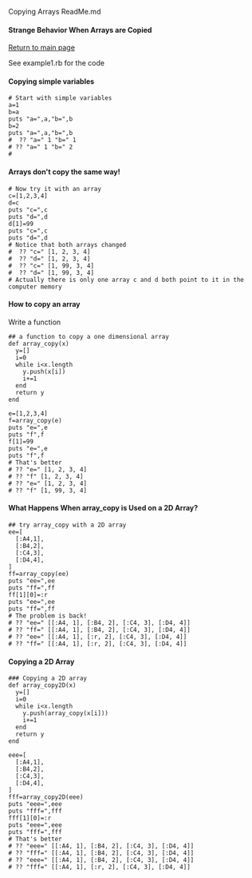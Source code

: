Copying Arrays ReadMe.md
#### Strange Behavior When Arrays are Copied
[Return to main page]( https://github.com/ClearMemory041063/SonicPiNoteArrays)

See example1.rb for the code
#### Copying simple variables

```
# Start with simple variables
a=1
b=a
puts "a=",a,"b=",b
b=2
puts "a=",a,"b=",b
#  ?? "a=" 1 "b=" 1
# ?? "a=" 1 "b=" 2
#
```
#### Arrays don't copy the same way!

```
# Now try it with an array
c=[1,2,3,4]
d=c
puts "c=",c
puts "d=",d
d[1]=99
puts "c=",c
puts "d=",d
# Notice that both arrays changed
#  ?? "c=" [1, 2, 3, 4]
#  ?? "d=" [1, 2, 3, 4]
#  ?? "c=" [1, 99, 3, 4]
#  ?? "d=" [1, 99, 3, 4]
# Actually there is only one array c and d both point to it in the computer memory
```
#### How to copy an array
Write a function

```
## a function to copy a one dimensional array
def array_copy(x)
  y=[]
  i=0
  while i<x.length
    y.push(x[i])
    i+=1
  end
  return y
end

e=[1,2,3,4]
f=array_copy(e)
puts "e=",e
puts "f",f
f[1]=99
puts "e=",e
puts "f",f
# That's better
# ?? "e=" [1, 2, 3, 4]
# ?? "f" [1, 2, 3, 4]
# ?? "e=" [1, 2, 3, 4]
# ?? "f" [1, 99, 3, 4]
```
#### What Happens When array_copy is Used on a 2D Array?

```
## try array_copy with a 2D array
ee=[
  [:A4,1],
  [:B4,2],
  [:C4,3],
  [:D4,4],
]
ff=array_copy(ee)
puts "ee=",ee
puts "ff=",ff
ff[1][0]=:r
puts "ee=",ee
puts "ff=",ff
# The problem is back!
# ?? "ee=" [[:A4, 1], [:B4, 2], [:C4, 3], [:D4, 4]]
# ?? "ff=" [[:A4, 1], [:B4, 2], [:C4, 3], [:D4, 4]]
# ?? "ee=" [[:A4, 1], [:r, 2], [:C4, 3], [:D4, 4]]
# ?? "ff=" [[:A4, 1], [:r, 2], [:C4, 3], [:D4, 4]]
```
#### Copying a 2D Array

```
### Copying a 2D array
def array_copy2D(x)
  y=[]
  i=0
  while i<x.length
    y.push(array_copy(x[i]))
    i+=1
  end
  return y
end

eee=[
  [:A4,1],
  [:B4,2],
  [:C4,3],
  [:D4,4],
]
fff=array_copy2D(eee)
puts "eee=",eee
puts "fff=",fff
fff[1][0]=:r
puts "eee=",eee
puts "fff=",fff
# That's better
# ?? "eee=" [[:A4, 1], [:B4, 2], [:C4, 3], [:D4, 4]]
# ?? "fff=" [[:A4, 1], [:B4, 2], [:C4, 3], [:D4, 4]]
# ?? "eee=" [[:A4, 1], [:B4, 2], [:C4, 3], [:D4, 4]]
# ?? "fff=" [[:A4, 1], [:r, 2], [:C4, 3], [:D4, 4]]
```
